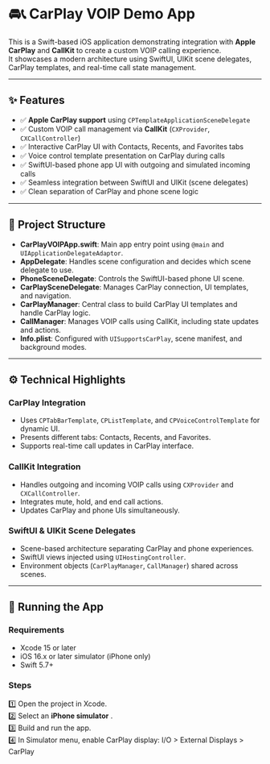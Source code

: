 # 🚘📞 CarPlay VOIP Demo App

This is a Swift-based iOS application demonstrating integration with **Apple CarPlay** and **CallKit** to create a custom VOIP calling experience.  
It showcases a modern architecture using SwiftUI, UIKit scene delegates, CarPlay templates, and real-time call state management.

---

## ✨ Features

- ✅ **Apple CarPlay support** using `CPTemplateApplicationSceneDelegate`
- ✅ Custom VOIP call management via **CallKit** (`CXProvider`, `CXCallController`)
- ✅ Interactive CarPlay UI with Contacts, Recents, and Favorites tabs
- ✅ Voice control template presentation on CarPlay during calls
- ✅ SwiftUI-based phone app UI with outgoing and simulated incoming calls
- ✅ Seamless integration between SwiftUI and UIKit (scene delegates)
- ✅ Clean separation of CarPlay and phone scene logic

---

## 📂 Project Structure

- **CarPlayVOIPApp.swift**: Main app entry point using `@main` and `UIApplicationDelegateAdaptor`.
- **AppDelegate**: Handles scene configuration and decides which scene delegate to use.
- **PhoneSceneDelegate**: Controls the SwiftUI-based phone UI scene.
- **CarPlaySceneDelegate**: Manages CarPlay connection, UI templates, and navigation.
- **CarPlayManager**: Central class to build CarPlay UI templates and handle CarPlay logic.
- **CallManager**: Manages VOIP calls using CallKit, including state updates and actions.
- **Info.plist**: Configured with `UISupportsCarPlay`, scene manifest, and background modes.

---

## ⚙️ Technical Highlights

### CarPlay Integration

- Uses `CPTabBarTemplate`, `CPListTemplate`, and `CPVoiceControlTemplate` for dynamic UI.
- Presents different tabs: Contacts, Recents, and Favorites.
- Supports real-time call updates in CarPlay interface.

### CallKit Integration

- Handles outgoing and incoming VOIP calls using `CXProvider` and `CXCallController`.
- Integrates mute, hold, and end call actions.
- Updates CarPlay and phone UIs simultaneously.

### SwiftUI & UIKit Scene Delegates

- Scene-based architecture separating CarPlay and phone experiences.
- SwiftUI views injected using `UIHostingController`.
- Environment objects (`CarPlayManager`, `CallManager`) shared across scenes.

---

## 🚀 Running the App

### Requirements

- Xcode 15 or later
- iOS 16.x or later simulator (iPhone only)
- Swift 5.7+

### Steps

1️⃣ Open the project in Xcode.  
2️⃣ Select an **iPhone simulator** .  
3️⃣ Build and run the app.  
4️⃣ In Simulator menu, enable CarPlay display: I/O > External Displays > CarPlay

